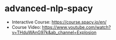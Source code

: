 # advanced-nlp-spacy
- Interactive Course: https://course.spacy.io/en/
- Course Video: https://www.youtube.com/watch?v=THduWAnG97k&ab_channel=Explosion
